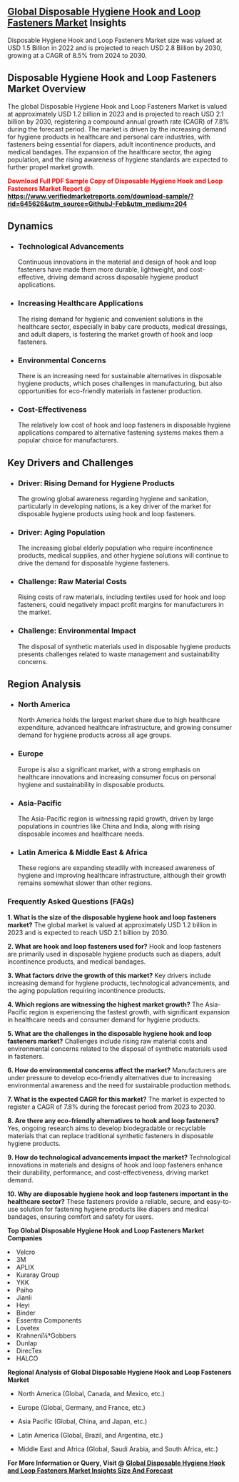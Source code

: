 <h2><a href="https://www.verifiedmarketreports.com/download-sample/?rid=645626&amp;utm_source=GithubJ&amp;utm_medium=204" target="_blank">Global Disposable Hygiene Hook and Loop Fasteners Market</a> Insights</h2><p>Disposable Hygiene Hook and Loop Fasteners Market size was valued at USD 1.5 Billion in 2022 and is projected to reach USD 2.8 Billion by 2030, growing at a CAGR of 8.5% from 2024 to 2030.</p><p> <h2>Disposable Hygiene Hook and Loop Fasteners Market Overview</h2> <p>The global Disposable Hygiene Hook and Loop Fasteners Market is valued at approximately USD 1.2 billion in 2023 and is projected to reach USD 2.1 billion by 2030, registering a compound annual growth rate (CAGR) of 7.8% during the forecast period. The market is driven by the increasing demand for hygiene products in healthcare and personal care industries, with fasteners being essential for diapers, adult incontinence products, and medical bandages. The expansion of the healthcare sector, the aging population, and the rising awareness of hygiene standards are expected to further propel market growth. </p> <p><strong><p><span class=""><span style="color: #ff0000;"><strong>Download Full PDF Sample Copy of Disposable Hygiene Hook and Loop Fasteners Market Report</strong> @ </span><a href="https://www.verifiedmarketreports.com/download-sample/?rid=645626&amp;utm_source=GithubJ-Feb&amp;utm_medium=204" target="_blank">https://www.verifiedmarketreports.com/download-sample/?rid=645626&amp;utm_source=GithubJ-Feb&amp;utm_medium=204</a></span></p></strong></p> <h2>Dynamics</h2> <ul> <li><h3>Technological Advancements</h3>Continuous innovations in the material and design of hook and loop fasteners have made them more durable, lightweight, and cost-effective, driving demand across disposable hygiene product applications.</li> <li><h3>Increasing Healthcare Applications</h3>The rising demand for hygienic and convenient solutions in the healthcare sector, especially in baby care products, medical dressings, and adult diapers, is fostering the market growth of hook and loop fasteners.</li> <li><h3>Environmental Concerns</h3>There is an increasing need for sustainable alternatives in disposable hygiene products, which poses challenges in manufacturing, but also opportunities for eco-friendly materials in fastener production.</li> <li><h3>Cost-Effectiveness</h3>The relatively low cost of hook and loop fasteners in disposable hygiene applications compared to alternative fastening systems makes them a popular choice for manufacturers.</li> </ul> <h2>Key Drivers and Challenges</h2> <ul> <li><h3>Driver: Rising Demand for Hygiene Products</h3>The growing global awareness regarding hygiene and sanitation, particularly in developing nations, is a key driver of the market for disposable hygiene products using hook and loop fasteners.</li> <li><h3>Driver: Aging Population</h3>The increasing global elderly population who require incontinence products, medical supplies, and other hygiene solutions will continue to drive the demand for disposable hygiene fasteners.</li> <li><h3>Challenge: Raw Material Costs</h3>Rising costs of raw materials, including textiles used for hook and loop fasteners, could negatively impact profit margins for manufacturers in the market.</li> <li><h3>Challenge: Environmental Impact</h3>The disposal of synthetic materials used in disposable hygiene products presents challenges related to waste management and sustainability concerns.</li> </ul> <h2>Region Analysis</h2> <ul> <li><h3>North America</h3>North America holds the largest market share due to high healthcare expenditure, advanced healthcare infrastructure, and growing consumer demand for hygiene products across all age groups.</li> <li><h3>Europe</h3>Europe is also a significant market, with a strong emphasis on healthcare innovations and increasing consumer focus on personal hygiene and sustainability in disposable products.</li> <li><h3>Asia-Pacific</h3>The Asia-Pacific region is witnessing rapid growth, driven by large populations in countries like China and India, along with rising disposable incomes and healthcare needs.</li> <li><h3>Latin America & Middle East & Africa</h3>These regions are expanding steadily with increased awareness of hygiene and improving healthcare infrastructure, although their growth remains somewhat slower than other regions.</li> </ul> <h3>Frequently Asked Questions (FAQs)</h3> <p><strong>1. What is the size of the disposable hygiene hook and loop fasteners market?</strong> The global market is valued at approximately USD 1.2 billion in 2023 and is expected to reach USD 2.1 billion by 2030.</p> <p><strong>2. What are hook and loop fasteners used for?</strong> Hook and loop fasteners are primarily used in disposable hygiene products such as diapers, adult incontinence products, and medical bandages.</p> <p><strong>3. What factors drive the growth of this market?</strong> Key drivers include increasing demand for hygiene products, technological advancements, and the aging population requiring incontinence products.</p> <p><strong>4. Which regions are witnessing the highest market growth?</strong> The Asia-Pacific region is experiencing the fastest growth, with significant expansion in healthcare needs and consumer demand for hygiene products.</p> <p><strong>5. What are the challenges in the disposable hygiene hook and loop fasteners market?</strong> Challenges include rising raw material costs and environmental concerns related to the disposal of synthetic materials used in fasteners.</p> <p><strong>6. How do environmental concerns affect the market?</strong> Manufacturers are under pressure to develop eco-friendly alternatives due to increasing environmental awareness and the need for sustainable production methods.</p> <p><strong>7. What is the expected CAGR for this market?</strong> The market is expected to register a CAGR of 7.8% during the forecast period from 2023 to 2030.</p> <p><strong>8. Are there any eco-friendly alternatives to hook and loop fasteners?</strong> Yes, ongoing research aims to develop biodegradable or recyclable materials that can replace traditional synthetic fasteners in disposable hygiene products.</p> <p><strong>9. How do technological advancements impact the market?</strong> Technological innovations in materials and designs of hook and loop fasteners enhance their durability, performance, and cost-effectiveness, driving market demand.</p> <p><strong>10. Why are disposable hygiene hook and loop fasteners important in the healthcare sector?</strong> These fasteners provide a reliable, secure, and easy-to-use solution for fastening hygiene products like diapers and medical bandages, ensuring comfort and safety for users.</p> </p><p><strong>Top Global Disposable Hygiene Hook and Loop Fasteners Market Companies</strong></p><div data-test-id=""><p><li>Velcro</li><li> 3M</li><li> APLIX</li><li> Kuraray Group</li><li> YKK</li><li> Paiho</li><li> Jianli</li><li> Heyi</li><li> Binder</li><li> Essentra Components</li><li> Lovetex</li><li> Krahnenï¼†Gobbers</li><li> Dunlap</li><li> DirecTex</li><li> HALCO</li></p><div><strong>Regional Analysis of&nbsp;Global Disposable Hygiene Hook and Loop Fasteners Market</strong></div><ul><li dir="ltr"><p dir="ltr">North America&nbsp;(Global, Canada, and Mexico, etc.)</p></li><li dir="ltr"><p dir="ltr">Europe (Global, Germany, and France, etc.)</p></li><li dir="ltr"><p dir="ltr">Asia Pacific&nbsp;(Global, China, and Japan, etc.)</p></li><li dir="ltr"><p dir="ltr">Latin America&nbsp;(Global, Brazil, and Argentina, etc.)</p></li><li dir="ltr">Middle East and Africa&nbsp;(Global, Saudi Arabia, and South Africa, etc.)</li></ul><p><strong>For More Information or Query, Visit @&nbsp;</strong><strong><a href="https://www.verifiedmarketreports.com/product/disposable-hygiene-hook-and-loop-fasteners-market/?utm_source=GithubJ&amp;utm_medium=204" target="_blank">Global Disposable Hygiene Hook and Loop Fasteners Market Insights Size And Forecast</a></strong></p></div>
